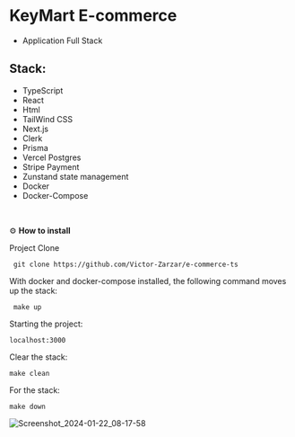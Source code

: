 # KeyMart E-commerce

- Application Full Stack

## Stack: 

- TypeScript
- React
- Html
- TailWind CSS
- Next.js
- Clerk
- Prisma
- Vercel Postgres
- Stripe Payment
- Zunstand state management
- Docker
- Docker-Compose

<br />

⚙️ **How to install**

Project Clone

     git clone https://github.com/Victor-Zarzar/e-commerce-ts

With docker and docker-compose installed, the following command moves up the stack:

     make up

Starting the project:

    localhost:3000

Clear the stack:

    make clean

For the stack:
   
    make down

![Screenshot_2024-01-22_08-17-58](https://github.com/Victor-Zarzar/e-commerce-ts/assets/114430780/13f2d929-06a0-465f-94ff-6eb74d0a7ec4)
